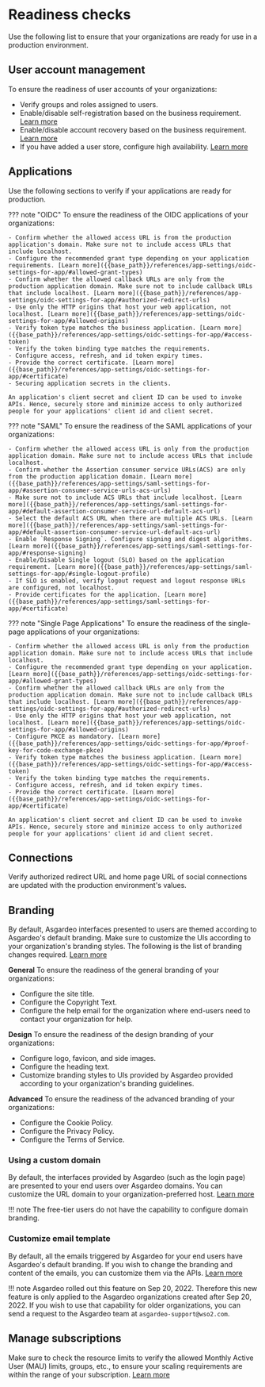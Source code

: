 # Readiness checks
Use the following list to ensure that your organizations are ready for use in a production environment.

## User account management
To ensure the readiness of user accounts of your organizations:

- Verify groups and roles assigned to users.
- Enable/disable self-registration based on the business requirement. [Learn more]({{base_path}}/guides/user-accounts/configure-self-registration/)
- Enable/disable account recovery based on the business requirement. [Learn more]({{base_path}}/guides/user-accounts/password-recovery/)
- If you have added a user store, configure high availability. [Learn more]({{base_path}}/guides/users/user-stores/)

## Applications
Use the following sections to verify if your applications are ready for production.

??? note "OIDC"
    To ensure the readiness of the OIDC applications of your organizations:

    - Confirm whether the allowed access URL is from the production application's domain. Make sure not to include access URLs that include localhost.
    - Configure the recommended grant type depending on your application requirements. [Learn more]({{base_path}}/references/app-settings/oidc-settings-for-app/#allowed-grant-types)
    - Confirm whether the allowed callback URLs are only from the production application domain. Make sure not to include callback URLs that include localhost. [Learn more]({{base_path}}/references/app-settings/oidc-settings-for-app/#authorized-redirect-urls)
    - Use only the HTTP origins that host your web application, not localhost. [Learn more]({{base_path}}/references/app-settings/oidc-settings-for-app/#allowed-origins)
    - Verify token type matches the business application. [Learn more]({{base_path}}/references/app-settings/oidc-settings-for-app/#access-token)
    - Verify the token binding type matches the requirements.
    - Configure access, refresh, and id token expiry times.
    - Provide the correct certificate. [Learn more]({{base_path}}/references/app-settings/oidc-settings-for-app/#certificate)
    - Securing application secrets in the clients.

    An application's client secret and client ID can be used to invoke APIs. Hence, securely store and minimize access to only authorized people for your applications' client id and client secret.

??? note "SAML"
    To ensure the readiness of the SAML applications of your organizations:

    - Confirm whether the allowed access URL is only from the production application domain. Make sure not to include access URLs that include localhost.
    - Confirm whether the Assertion consumer service URLs(ACS) are only from the production application domain. [Learn more]({{base_path}}/references/app-settings/saml-settings-for-app/#assertion-consumer-service-urls-acs-urls)
    - Make sure not to include ACS URLs that include localhost. [Learn more]({{base_path}}/references/app-settings/saml-settings-for-app/#default-assertion-consumer-service-url-default-acs-url)
    - Select the default ACS URL when there are multiple ACS URLs. [Learn more]({{base_path}}/references/app-settings/saml-settings-for-app/#default-assertion-consumer-service-url-default-acs-url)
    - Enable `Response Signing`. Configure signing and digest algorithms. [Learn more]({{base_path}}/references/app-settings/saml-settings-for-app/#response-signing)
    - Enable/Disable Single logout (SLO) based on the application requirement. [Learn more]({{base_path}}/references/app-settings/saml-settings-for-app/#single-logout-profile)
    - If SLO is enabled, verify logout request and logout response URLs are configured, not localhost.
    - Provide certificates for the application. [Learn more]({{base_path}}/references/app-settings/saml-settings-for-app/#certificate)

??? note "Single Page Applications"
    To ensure the readiness of the single-page applications of your organizations:

    - Confirm whether the allowed access URL is only from the production application domain. Make sure not to include access URLs that include localhost.
    - Configure the recommended grant type depending on your application. [Learn more]({{base_path}}/references/app-settings/oidc-settings-for-app/#allowed-grant-types)
    - Confirm whether the allowed callback URLs are only from the production application domain. Make sure not to include callback URLs that include localhost. [Learn more]({{base_path}}/references/app-settings/oidc-settings-for-app/#authorized-redirect-urls)
    - Use only the HTTP origins that host your web application, not localhost. [Learn more]({{base_path}}/references/app-settings/oidc-settings-for-app/#allowed-origins)
    - Configure PKCE as mandatory. [Learn more]({{base_path}}/references/app-settings/oidc-settings-for-app/#proof-key-for-code-exchange-pkce)
    - Verify token type matches the business application. [Learn more]({{base_path}}/references/app-settings/oidc-settings-for-app/#access-token)
    - Verify the token binding type matches the requirements.
    - Configure access, refresh, and id token expiry times.
    - Provide the correct certificate. [Learn more]({{base_path}}/references/app-settings/oidc-settings-for-app/#certificate)

    An application's client secret and client ID can be used to invoke APIs. Hence, securely store and minimize access to only authorized people for your applications' client id and client secret.

## Connections
Verify authorized redirect URL and home page URL of social connections are updated with the production environment's values.

## Branding
By default, Asgardeo interfaces presented to users are themed according to Asgardeo's default branding. Make sure to customize the UIs according to your organization's branding styles. The following is the list of branding changes required. [Learn more]({{base_path}}/guides/branding/configure-ui-branding/)

**General**
To ensure the readiness of the general branding of your organizations:

- Configure the site title.
- Configure the Copyright Text.
- Configure the help email for the organization where end-users need to contact your organization for help.

**Design**
To ensure the readiness of the design branding of your organizations:

- Configure logo, favicon, and side images.
- Configure the heading text.
- Customize branding styles to UIs provided by Asgardeo provided according to your organization's branding guidelines.

**Advanced**
To ensure the readiness of the advanced branding of your organizations:

- Configure the Cookie Policy.
- Configure the Privacy Policy.
- Configure the Terms of Service.

### Using a custom domain
By default, the interfaces provided by Asgardeo (such as the login page) are presented to your end users over Asgardeo domains. You can customize the URL domain to your organization-preferred host. [Learn more]({{base_path}}/guides/branding/configure-custom-domains/)

!!! note
    The free-tier users do not have the capability to configure domain branding.

### Customize email template
By default, all the emails triggered by Asgardeo for your end users have Asgardeo's default branding. If you wish to change the branding and content of the emails, you can customize them via the APIs. [Learn more]({{base_path}}/apis/email-template/#/operations/updateEmailTemplate)

!!! note
    Asgardeo rolled out this feature on Sep 20, 2022. Therefore this new feature is only applied to the Asgardeo organizations created after Sep 20, 2022.
    If you wish to use that capability for older organizations, you can send a request to the Asgardeo team at `asgardeo-support@wso2.com`.

## Manage subscriptions
Make sure to check the resource limits to verify the allowed Monthly Active User (MAU) limits, groups, etc., to ensure your scaling requirements are within the range of your subscription. [Learn more]({{base_path}}/guides/your-asgardeo/subscribe-to-asgardeo/)